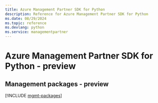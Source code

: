 ```yaml
---
title: Azure Management Partner SDK for Python
description: Reference for Azure Management Partner SDK for Python
ms.date: 08/29/2024
ms.topic: reference
ms.devlang: python
ms.service: managementpartner
---
```

# Azure Management Partner SDK for Python - preview

## Management packages - preview
[!INCLUDE [mgmt-packages](management-partner-mgmt-index.md)]